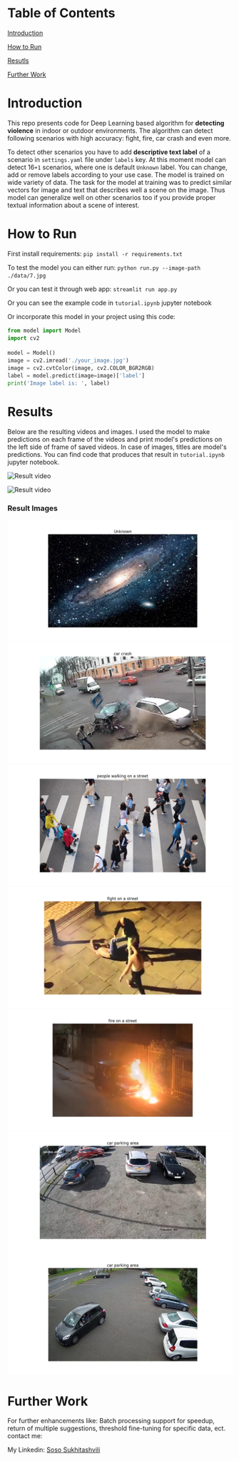 # Table of Contents

[Introduction](#introduction)

[How to Run](#howtorun)

[Resutls](#results)

[Further Work](#work)
<a name="introduction"/>

# Introduction

This repo presents code for Deep Learning based algorithm for
**detecting violence** in indoor or outdoor environments. The algorithm can
detect following scenarios with high accuracy: fight, fire, car crash and even
more.

To detect other scenarios you have to add **descriptive text label** of a
scenario in `settings.yaml` file under `labels` key. At this moment model can
detect 16`+1` scenarios, where one is default `Unknown` label. You can change,
add or remove labels according to your use case. The model is trained on wide
variety of data. The task for the model at training was to predict similar
vectors for image and text that describes well a scene on the image. Thus model
can generalize well on other scenarios too if you provide proper textual
information about a scene of interest.
<a name="howtorun"/>

# How to Run

First install requirements:
`pip install -r requirements.txt`

To test the model you can either run:
`python run.py --image-path ./data/7.jpg`

Or you can test it through web app:
`streamlit run app.py`

Or you can see the example code in `tutorial.ipynb` jupyter notebook

Or incorporate this model in your project using this code:

```python
from model import Model
import cv2

model = Model()
image = cv2.imread('./your_image.jpg')
image = cv2.cvtColor(image, cv2.COLOR_BGR2RGB)
label = model.predict(image=image)['label']
print('Image label is: ', label)
```

<a name="results"></a>

# Results

Below are the resulting videos and images. I used the model to make predictions
on each frame of the videos and print model's predictions on the left side of
frame of saved videos. In case of images, titles are model's predictions. You
can find code that produces that result in `tutorial.ipynb` jupyter notebook.

![Result video](./results/output_fire.gif)

![Result video](./results/output_fight.gif)

### Result Images

![Result image](./results/3.jpg)
![Result image](./results/9.jpg)
![Result image](./results/2.jpg)
![Result image](./results/4.jpg)
![Result image](./results/10.jpg)
![Result image](./results/7.jpg)
![Result image](./results/0.jpg)

<a name="work"></a>

# Further Work

For further enhancements like: Batch processing support for speedup, return of
multiple suggestions, threshold fine-tuning for specific data, ect. contact me:

My
Linkedin: [Soso Sukhitashvili](https://www.linkedin.com/in/soso-sukhitashvili/)

